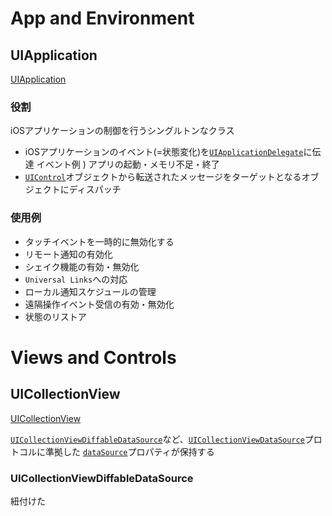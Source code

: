# App and Environment

## UIApplication

[UIApplication](https://developer.apple.com/documentation/uikit/uiapplication)

### 役割

iOSアプリケーションの制御を行うシングルトンなクラス

- iOSアプリケーションのイベント(=状態変化)を[`UIApplicationDelegate`](https://developer.apple.com/documentation/uikit/uiapplicationdelegate)に伝達
イベント例 ) アプリの起動・メモリ不足・終了
- [`UIControl`](https://developer.apple.com/documentation/uikit/uicontrol)オブジェクトから転送されたメッセージをターゲットとなるオブジェクトにディスパッチ

### 使用例

- タッチイベントを一時的に無効化する
- リモート通知の有効化
- シェイク機能の有効・無効化
- `Universal Links`への対応
- ローカル通知スケジュールの管理
- 遠隔操作イベント受信の有効・無効化
- 状態のリストア

# Views and Controls

## UICollectionView

[UICollectionView](https://developer.apple.com/documentation/uikit/uicollectionview)

[`UICollectionViewDiffableDataSource`](https://developer.apple.com/documentation/uikit/uicollectionviewdiffabledatasource)など、[`UICollectionViewDataSource`](https://developer.apple.com/documentation/uikit/uicollectionviewdatasource)プロトコルに準拠した
[`dataSource`]()プロパティが保持する

### UICollectionViewDiffableDataSource

紐付けた